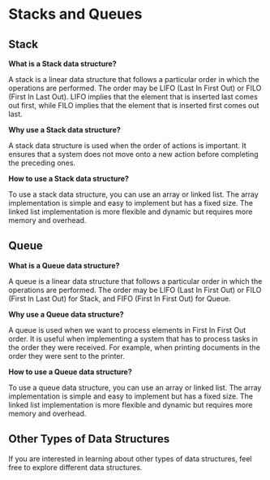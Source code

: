 # Stacks and Queues

## Stack

**What is a Stack data structure?**

A stack is a linear data structure that follows a particular order in which the operations are performed. The order may be LIFO (Last In First Out) or FILO (First In Last Out). LIFO implies that the element that is inserted last comes out first, while FILO implies that the element that is inserted first comes out last.

**Why use a Stack data structure?**

A stack data structure is used when the order of actions is important. It ensures that a system does not move onto a new action before completing the preceding ones.

**How to use a Stack data structure?**

To use a stack data structure, you can use an array or linked list. The array implementation is simple and easy to implement but has a fixed size. The linked list implementation is more flexible and dynamic but requires more memory and overhead.

## Queue

**What is a Queue data structure?**

A queue is a linear data structure that follows a particular order in which the operations are performed. The order may be LIFO (Last In First Out) or FILO (First In Last Out) for Stack, and FIFO (First In First Out) for Queue.

**Why use a Queue data structure?**

A queue is used when we want to process elements in First In First Out order. It is useful when implementing a system that has to process tasks in the order they were received. For example, when printing documents in the order they were sent to the printer.

**How to use a Queue data structure?**

To use a queue data structure, you can use an array or linked list. The array implementation is simple and easy to implement but has a fixed size. The linked list implementation is more flexible and dynamic but requires more memory and overhead.

## Other Types of Data Structures

If you are interested in learning about other types of data structures, feel free to explore different data structures.
